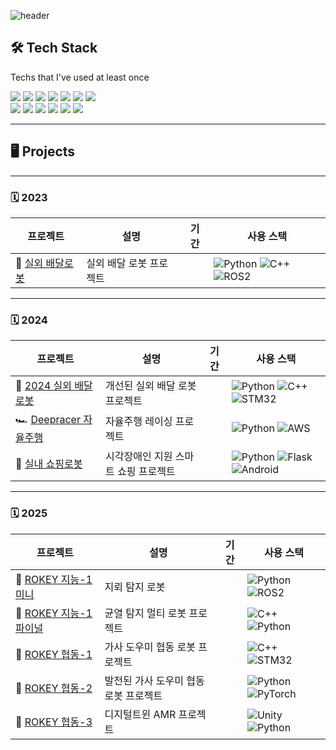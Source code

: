 ![header](https://capsule-render.vercel.app/api?type=Waving&section=header&height=300&text=Hello&fontAlignX=50&fontAlignY=45&color=gradient&fontSize=100&fontColor=ffffff&desc=It's%20Dawon%20GitHub)

## 🛠️ Tech Stack  
Techs that I've used at least once  

<p>
  <img src="https://img.shields.io/badge/Python-3776AB?style=for-the-badge&logo=python&logoColor=white"/>
  <img src="https://img.shields.io/badge/Java-007396?style=for-the-badge&logo=java&logoColor=white"/>
  <img src="https://img.shields.io/badge/C++-00599C?style=for-the-badge&logo=c%2B%2B&logoColor=white"/>
  <img src="https://img.shields.io/badge/C-A8B9CC?style=for-the-badge&logo=c&logoColor=white"/>
  <img src="https://img.shields.io/badge/ROS2-22314E?style=for-the-badge&logo=ros&logoColor=white"/>
  <img src="https://img.shields.io/badge/Linux-FCC624?style=for-the-badge&logo=linux&logoColor=black"/>
  <img src="https://img.shields.io/badge/Flask-000000?style=for-the-badge&logo=flask&logoColor=white"/>
  <br>
  <img src="https://img.shields.io/badge/Arduino-00979D?style=for-the-badge&logo=arduino&logoColor=white"/>
  <img src="https://img.shields.io/badge/Android%20Studio-3DDC84?style=for-the-badge&logo=android-studio&logoColor=white"/>
  <img src="https://img.shields.io/badge/STM32-03234B?style=for-the-badge&logo=stmicroelectronics&logoColor=white"/>
  <img src="https://img.shields.io/badge/PyTorch-EE4C2C?style=for-the-badge&logo=pytorch&logoColor=white"/>
  <img src="https://img.shields.io/badge/AWS-232F3E?style=for-the-badge&logo=amazon-aws&logoColor=white"/>
  <img src="https://img.shields.io/badge/Firebase-FFCA28?style=for-the-badge&logo=firebase&logoColor=black"/>
</p>

---

## 🖥️ Projects

---

### 🗓️ 2023
| 프로젝트 | 설명 | 기간 | 사용 스택 |
|----------|------|------|----------|
| 🤖 [실외 배달로봇](https://github.com/seodawon/2023_outdoor_robot.git) | 실외 배달 로봇 프로젝트 |  | ![Python](https://img.shields.io/badge/Python-3776AB?style=flat&logo=python&logoColor=white) ![C++](https://img.shields.io/badge/C++-00599C?style=flat&logo=c%2B%2B&logoColor=white) ![ROS2](https://img.shields.io/badge/ROS2-F7DF1E?style=flat&logo=ros&logoColor=black) |

---

### 🗓️ 2024
| 프로젝트 | 설명 | 기간 | 사용 스택 |
|----------|------|------|----------|
| 🤖 [2024 실외 배달로봇](https://github.com/seodawon/2024_outdoor_robot.git) | 개선된 실외 배달 로봇 프로젝트 |  | ![Python](https://img.shields.io/badge/Python-3776AB?style=flat&logo=python&logoColor=white) ![C++](https://img.shields.io/badge/C++-00599C?style=flat&logo=c%2B%2B&logoColor=white) ![STM32](https://img.shields.io/badge/STM32-F29111?style=flat&logo=arm&logoColor=white) |
| 🏎️ [Deepracer 자율주행](https://github.com/seodawon/deepracer.git) | 자율주행 레이싱 프로젝트 |  | ![Python](https://img.shields.io/badge/Python-3776AB?style=flat&logo=python&logoColor=white) ![AWS](https://img.shields.io/badge/AWS-232F3E?style=flat&logo=amazon-aws&logoColor=white) |
| 🛒 [실내 쇼핑로봇](https://github.com/seodawon/indoor_robot.git) | 시각장애인 지원 스마트 쇼핑 프로젝트 |  | ![Python](https://img.shields.io/badge/Python-3776AB?style=flat&logo=python&logoColor=white) ![Flask](https://img.shields.io/badge/Flask-000000?style=flat&logo=flask&logoColor=white) ![Android](https://img.shields.io/badge/Android_Studio-3DDC84?style=flat&logo=android-studio&logoColor=white) |

---

### 🗓️ 2025
| 프로젝트 | 설명 | 기간 | 사용 스택 |
|----------|------|------|----------|
| 🧠 [ROKEY 지능-1 미니](https://github.com/seodawon/mini_project-argus.git) | 지뢰 탐지 로봇 |  | ![Python](https://img.shields.io/badge/Python-3776AB?style=flat&logo=python&logoColor=white) ![ROS2](https://img.shields.io/badge/ROS2-F7DF1E?style=flat&logo=ros&logoColor=black) |
| 🧠 [ROKEY 지능-1 파이널](https://github.com/seodawon/Crack_AMR_robot.git) | 균열 탐지 멀티 로봇 프로젝트 |  | ![C++](https://img.shields.io/badge/C++-00599C?style=flat&logo=c%2B%2B&logoColor=white) ![Python](https://img.shields.io/badge/Python-3776AB?style=flat&logo=python&logoColor=white) |
| 🤝 [ROKEY 협동-1](https://github.com/seodawon/MyHandy_cobot.git) | 가사 도우미 협동 로봇 프로젝트 |  | ![C++](https://img.shields.io/badge/C++-00599C?style=flat&logo=c%2B%2B&logoColor=white) ![STM32](https://img.shields.io/badge/STM32-F29111?style=flat&logo=arm&logoColor=white) |
| 🤝 [ROKEY 협동-2](https://github.com/seodawon/Fitomi_Assist_AI_Cobot.git) | 발전된 가사 도우미 협동 로봇 프로젝트|  | ![Python](https://img.shields.io/badge/Python-3776AB?style=flat&logo=python&logoColor=white) ![PyTorch](https://img.shields.io/badge/PyTorch-EE4C2C?style=flat&logo=pytorch&logoColor=white) |
| 🤝 [ROKEY 협동-3](https://github.com/seodawon/DigitalTwin_AutoDriving.git) | 디지털트윈 AMR 프로젝트 |  | ![Unity](https://img.shields.io/badge/Unity-000000?style=flat&logo=unity&logoColor=white) ![Python](https://img.shields.io/badge/Python-3776AB?style=flat&logo=python&logoColor=white) |

